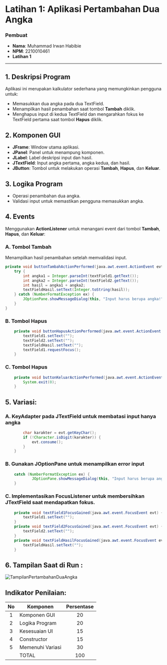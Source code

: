 # Latihan 1: Aplikasi Pertambahan Dua Angka

### Pembuat
- **Nama**: Muhammad Irwan Habibie
- **NPM**: 2210010461
- **Latihan 1**

---

## 1. Deskripsi Program
Aplikasi ini merupakan kalkulator sederhana yang memungkinkan pengguna untuk:
- Memasukkan dua angka pada dua TextField.
- Menampilkan hasil penambahan saat tombol **Tambah** diklik.
- Menghapus input di kedua TextField dan mengarahkan fokus ke TextField pertama saat tombol **Hapus** diklik.

## 2. Komponen GUI
- **JFrame**: Window utama aplikasi.
- **JPanel**: Panel untuk menampung komponen.
- **JLabel**: Label deskripsi input dan hasil.
- **JTextField**: Input angka pertama, angka kedua, dan hasil.
- **JButton**: Tombol untuk melakukan operasi **Tambah**, **Hapus**, dan **Keluar**.

## 3. Logika Program
- Operasi penambahan dua angka.
- Validasi input untuk memastikan pengguna memasukkan angka.

## 4. Events
Menggunakan **ActionListener** untuk menangani event dari tombol **Tambah**, **Hapus**, dan **Keluar**:

### A. Tombol Tambah
Menampilkan hasil penambahan setelah memvalidasi input.
```java
private void buttonTambahActionPerformed(java.awt.event.ActionEvent evt) {                                             
    try {
        int angka1 = Integer.parseInt(textField1.getText());
        int angka2 = Integer.parseInt(textField2.getText());
        int hasil = angka1 + angka2;
        textFieldHasil.setText(Integer.toString(hasil));
    } catch (NumberFormatException ex) {
        JOptionPane.showMessageDialog(this, "Input harus berupa angka!", "Error", JOptionPane.ERROR_MESSAGE);
    }
}  
```

### B. Tombol Hapus
```java
    private void buttonHapusActionPerformed(java.awt.event.ActionEvent evt) {                                            
        textField1.setText("");
        textField2.setText("");
        textFieldHasil.setText("");
        textField1.requestFocus();
    }  
```
### C. Tombol Hapus
```java
    private void buttonKeluarActionPerformed(java.awt.event.ActionEvent evt) {                                             
        System.exit(0);
    }                                           
```     
## 5. Variasi:
### A. KeyAdapter pada JTextField untuk membatasi input hanya angka
```java
        char karakter = evt.getKeyChar();
        if (!Character.isDigit(karakter)) {
            evt.consume();
        }
    } 
```
### B. Gunakan JOptionPane untuk menampilkan error input
```java
    catch (NumberFormatException ex) {
            JOptionPane.showMessageDialog(this, "Input harus berupa angka!", "Error", JOptionPane.ERROR_MESSAGE);
    }
```
### C. Implementasikan FocusListener untuk membersihkan JTextField saat mendapatkan fokus.
```java
    private void textField1FocusGained(java.awt.event.FocusEvent evt) {                                       
        textField1.setText("");
    }                                      
    private void textField2FocusGained(java.awt.event.FocusEvent evt) {                                       
        textField2.setText("");
    }                                      
    private void textFieldHasilFocusGained(java.awt.event.FocusEvent evt) {                                           
        textFieldHasil.setText("");
    }                                          
```
## 6. Tampilan Saat di Run :
   
   ![TampilanPertambahanDuaAngka](https://github.com/user-attachments/assets/5afcf256-29df-4259-a5f4-361f582c9b65)

## Indikator Penilaian:

| No  | Komponen         |  Persentase  |
| :-: | --------------   |   :-----:    |
|  1  | Komponen GUI     |    20    |
|  2  | Logika Program   |    20    |
|  3  | Kesesuaian UI    |    15    |
|  4  | Constructor      |    15    |
|  5  | Memenuhi Variasi |    30    |
|     | TOTAL        | 100 |
